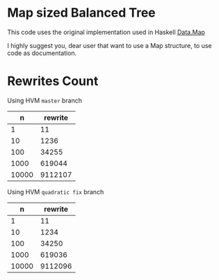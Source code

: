 # Map sized Balanced Tree

This code uses the original implementation used in Haskell [Data.Map](https://hackage.haskell.org/package/containers-0.4.0.0/docs/Data-Map.html)

I highly suggest you, dear user that want to use a Map structure, to use code as documentation.

# Rewrites Count

Using HVM `master` branch

| n     | rewrite |
| ----- | ------- |
| 1     | 11      |
| 10    | 1236    |
| 100   | 34255   |
| 1000  | 619044  |
| 10000 | 9112107 |

Using HVM `quadratic fix` branch

| n     | rewrite |
| ----- | ------- |
| 1     | 11      |
| 10    | 1234    |
| 100   | 34250   |
| 1000  | 619036  |
| 10000 | 9112096 |
